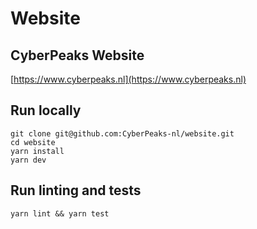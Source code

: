 # Website

## CyberPeaks Website

[https://www.cyberpeaks.nl](https://www.cyberpeaks.nl)

## Run locally

```
git clone git@github.com:CyberPeaks-nl/website.git
cd website
yarn install
yarn dev
```

## Run linting and tests

```
yarn lint && yarn test
```
